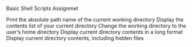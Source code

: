 Basic Shell Scripts Assignmet
 
Print the absolute path name of the current working directory
Display the contents list of your current directory
Change the working directory to the user’s home directory
Display current directory contents in a long format
Display current directory contents, including hidden files
